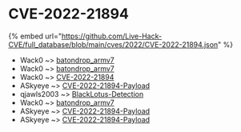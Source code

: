 # CVE-2022-21894
{% embed url="https://github.com/Live-Hack-CVE/full_database/blob/main/cves/2022/CVE-2022-21894.json" %}

* Wack0 ~> [batondrop_armv7](https://www.alice-snow.ru/2022/database/cve-2022-21894/batondrop_armv7-wack0)
* Wack0 ~> [batondrop_armv7](https://www.alice-snow.ru/2022/database/cve-2022-21894/batondrop_armv7-wack0)
* Wack0 ~> [CVE-2022-21894](https://www.alice-snow.ru/2022/database/cve-2022-21894/cve-2022-21894-wack0)
* ASkyeye ~> [CVE-2022-21894-Payload](https://www.alice-snow.ru/2022/database/cve-2022-21894/cve-2022-21894-payload-askyeye)
* qjawls2003 ~> [BlackLotus-Detection](https://www.alice-snow.ru/2022/database/cve-2022-21894/blacklotus-detection-qjawls2003)
* Wack0 ~> [batondrop_armv7](https://www.alice-snow.ru/2022/database/cve-2022-21894/batondrop_armv7-wack0)
* ASkyeye ~> [CVE-2022-21894-Payload](https://www.alice-snow.ru/2022/database/cve-2022-21894/cve-2022-21894-payload-askyeye)
* ASkyeye ~> [CVE-2022-21894-Payload](https://www.alice-snow.ru/2022/database/cve-2022-21894/cve-2022-21894-payload-askyeye)